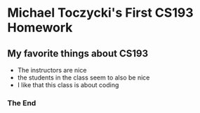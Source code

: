 # Michael Toczycki's First CS193 Homework
## My favorite things about CS193
- The instructors are nice
- the students in the class seem to also be nice
- I like that this class is about coding
### The End
